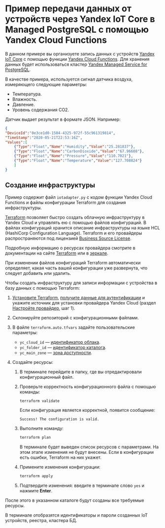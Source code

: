 # Пример передачи данных от устройств через Yandex IoT Core в Managed PostgreSQL с помощью Yandex Cloud Functions

В данном примере вы организуете запись данных с устройств [Yandex IoT Core](https://yandex.cloud/ru/docs/iot-core/) с помощью функции [Yandex Cloud Functions](https://yandex.cloud/ru/docs/functions/). Для хранения данных будет использоваться кластер [Yandex Managed Service for PostgreSQL](https://yandex.cloud/ru/docs/managed-postgresql/).

В качестве примера, используется сигнал датчика воздуха, измеряющего следующие параметры:
* Температура.
* Влажность.
* Давление.
* Уровень содержания СO2.

Датчик выдает результат в формате JSON. Например:

```json
{
"DeviceId":"0e3ce1d0-1504-4325-972f-55c961319814",
"TimeStamp":"2020-05-21T22:53:16Z",
"Values":[
    {"Type":"Float","Name":"Humidity","Value":"25.281837"},
    {"Type":"Float","Name":"CarbonDioxide","Value":"67.96608"},
    {"Type":"Float","Name":"Pressure","Value":"110.7021"},
    {"Type":"Float","Name":"Temperature","Value":"127.708824"}
    ]
}
```


## Создание инфраструктуры

Пример содержит файл `iotadapter.py` с кодом функции Yandex Cloud Functions и файлы конфигурации Terraform для создания инфраструктуры.

[Terraform](https://www.terraform.io/) позволяет быстро создать облачную инфраструктуру в Yandex Cloud и управлять ею с помощью файлов конфигураций. В файлах конфигураций хранится описание инфраструктуры на языке HCL (HashiCorp Configuration Language). Terraform и его провайдеры распространяются под лицензией [Business Source License](https://github.com/hashicorp/terraform/blob/main/LICENSE).

Подробную информацию о ресурсах провайдера смотрите в документации на сайте [Terraform](https://www.terraform.io/docs/providers/yandex/index.html) или в [зеркале](https://terraform-provider.yandexcloud.net/).

При изменении файлов конфигураций Terraform автоматически определяет, какая часть вашей конфигурации уже развернута, что следует добавить или удалить.

Чтобы создать инфраструктуру для записи информации с устройства в базу данных с помощью Terraform:

1. [Установите Terraform](https://cloud.yandex.ru/docs/tutorials/infrastructure-management/terraform-quickstart#install-terraform), [получите данные для аутентификации](https://cloud.yandex.ru/docs/tutorials/infrastructure-management/terraform-quickstart#get-credentials) и укажите источник для установки провайдера Yandex Cloud (раздел [Настройте провайдер](https://cloud.yandex.ru/docs/tutorials/infrastructure-management/terraform-quickstart#configure-provider), шаг 1).

1. Склонируйте репозиторий с конфигурационными файлами.

1. В файле `terraform.auto.tfvars` задайте пользовательские параметры:
    * `yc_cloud_id` — [идентификатор облака](https://cloud.yandex.ru/docs/resource-manager/operations/cloud/get-id).
    * `yc_folder_id` — [идентификатор каталога](https://cloud.yandex.ru/docs/resource-manager/operations/folder/get-id).
    * `yc_main_zone` — [зона доступности](https://yandex.cloud/ru/docs/overview/concepts/geo-scope).

1. Создайте ресурсы:

    1. В терминале перейдите в папку, где вы отредактировали конфигурационный файл.

    1. Проверьте корректность конфигурационного файла с помощью команды:

        ```bash
        terraform validate
        ```
        
        Если конфигурация является корректной, появится сообщение:

        ```text
        Success! The configuration is valid.
        ```

    1. Выполните команду:

        ```bash
        terraform plan
        ```
        
        В терминале будет выведен список ресурсов с параметрами. На этом этапе изменения не будут внесены. Если в конфигурации есть ошибки, Terraform на них укажет.

    1. Примените изменения конфигурации:

        ```bash
        terraform apply
        ```

    1. Подтвердите изменения: введите в терминале слово `yes` и нажмите **Enter**.

После этого в указанном каталоге будут созданы все требуемые ресурсы. 

В терминале отобразятся идентификаторы и пароли созданных IoT устройств, реестра, кластера БД.
